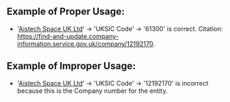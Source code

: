 ## Example of Proper Usage:
* '[Aistech Space UK Ltd](https://golden.com/wiki/Aistech_Space_UK_Ltd-NMAK6MD)' → 'UKSIC Code' → '61300' is correct. Citation: https://find-and-update.company-information.service.gov.uk/company/12192170. 

## Example of Improper Usage:
* '[Aistech Space UK Ltd](https://golden.com/wiki/Aistech_Space_UK_Ltd-NMAK6MD)' → 'UKSIC Code' → '12192170' is incorrect because this is the Company number for the entity.
